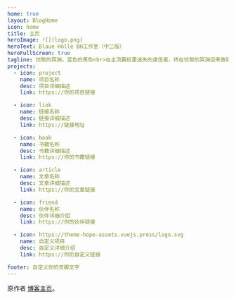 ```yaml
---
home: true
layout: BlogHome
icon: home
title: 主页
heroImage: ![](logo.png)
heroText: Blaue Hölle BH工作室（中二版）
heroFullScreen: true
tagline: 忧郁的冥渊，蓝色的黑色<br>在主流霸权里迷失的虔信者，终在忧郁的冥渊迎来救赎
projects:
  - icon: project
    name: 项目名称
    desc: 项目详细描述
    link: https://你的项目链接

  - icon: link
    name: 链接名称
    desc: 链接详细描述
    link: https://链接地址

  - icon: book
    name: 书籍名称
    desc: 书籍详细描述
    link: https://你的书籍链接

  - icon: article
    name: 文章名称
    desc: 文章详细描述
    link: https://你的文章链接

  - icon: friend
    name: 伙伴名称
    desc: 伙伴详细介绍
    link: https://你的伙伴链接

  - icon: https://theme-hope-assets.vuejs.press/logo.svg
    name: 自定义项目
    desc: 自定义详细介绍
    link: https://你的自定义链接

footer: 自定义你的页脚文字
---
```


原作者 [博客主页](https://theme-hope.vuejs.press/zh/guide/blog/home/)。
